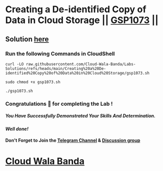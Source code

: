 # Creating a De-identified Copy of Data in Cloud Storage || [GSP1073](https://www.cloudskillsboost.google/focuses/47127?parent=catalog) ||

## Solution [here](https://youtu.be/QSHX7gFDwK8)

### Run the following Commands in CloudShell

```
curl -LO raw.githubusercontent.com/Cloud-Wala-Banda/Labs-Solutions/refs/heads/main/Creating%20a%20De-identified%20Copy%20of%20Data%20in%20Cloud%20Storage/gsp1073.sh

sudo chmod +x gsp1073.sh

./gsp1073.sh
```

### Congratulations 🎉 for completing the Lab !

##### *You Have Successfully Demonstrated Your Skills And Determination.*

#### *Well done!*

#### Don't Forget to Join the [Telegram Channel](https://t.me/cloudwalabanda) & [Discussion group](https://t.me/cloudwalabandachats)

# [Cloud Wala Banda](https://www.youtube.com/@cloudwalabanda)

